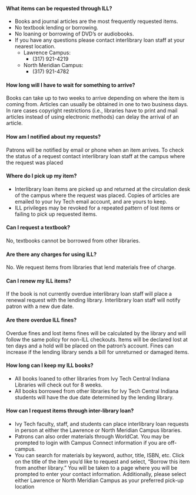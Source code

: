 #### What items can be requested through ILL?

* Books and journal articles are the most frequently requested items.
* No textbook lending or borrowing.
* No loaning or borrowing of DVD’s or audiobooks.
* If you have any questions please contact interlibrary loan staff at your nearest location.
  * Lawrence Campus:
    * (317) 921-4219
  * North Meridian Campus:
    * (317) 921-4782

#### How long will I have to wait for something to arrive?
Books can take up to two weeks to arrive depending on where the item is coming from. Articles can usually be obtained in one to two business days. In rare cases copyright restrictions (i.e., libraries have to print and mail articles instead of using electronic methods) can delay the arrival of an article.

#### How am I notified about my requests?
Patrons will be notified by email or phone when an item arrives. To check the status of a request contact interlibrary loan staff at the campus where the request was placed

#### Where do I pick up my item?
* Interlibrary loan items are picked up and returned at the circulation desk of the campus where the request was placed. Copies of articles are emailed to your Ivy Tech email account, and are yours to keep.
* ILL privileges may be revoked for a repeated pattern of lost items or failing to pick up requested items.

#### Can I request a textbook?
No, textbooks cannot be borrowed from other libraries.

#### Are there any charges for using ILL?
No. We request items from libraries that lend materials free of charge.

#### Can I renew my ILL items?
If the book is not currently overdue interlibrary loan staff will place a renewal request with the lending library. Interlibrary loan staff will notify patron with a new due date.

#### Are there overdue ILL fines?
Overdue fines and lost items fines will be calculated by the library and will follow the same policy for non-ILL checkouts. Items will be declared lost at ten days and a hold will be placed on the patron’s account. Fines can increase if the lending library sends a bill for unreturned or damaged items.

#### How long can I keep my ILL books?
* All books loaned to other libraries from Ivy Tech Central Indiana Libraries will check out for 8 weeks.
* All books borrowed from other libraries for Ivy Tech Central Indiana students will have the due date determined by the lending library.

#### How can I request items through inter-library loan?
* Ivy Tech faculty, staff, and students can place interlibrary loan requests in person at either the Lawrence or North Meridian Campus libraries.
* Patrons can also order materials through WorldCat. You may be prompted to login with Campus Connect information if you are off-campus.
* You can search for materials by keyword, author, title, ISBN, etc. Click on the title of the item you’d like to request and select, “Borrow this item from another library.” You will be taken to a page where you will be prompted to enter your contact information. Additionally, please select either Lawrence or North Meridian Campus as your preferred pick-up location
